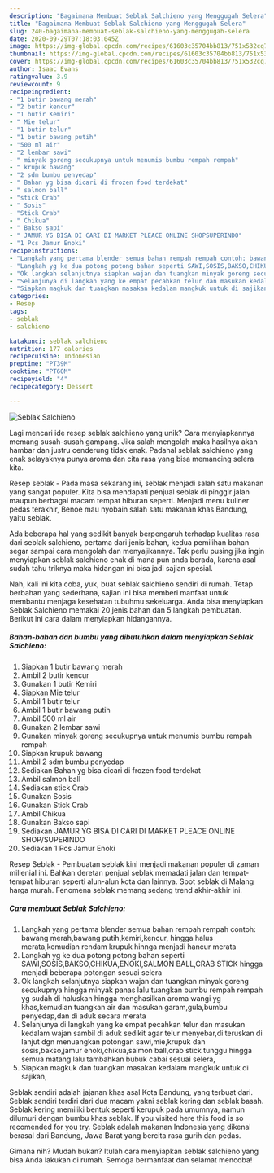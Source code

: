```yaml
---
description: "Bagaimana Membuat Seblak Salchieno yang Menggugah Selera"
title: "Bagaimana Membuat Seblak Salchieno yang Menggugah Selera"
slug: 240-bagaimana-membuat-seblak-salchieno-yang-menggugah-selera
date: 2020-09-29T07:18:03.045Z
image: https://img-global.cpcdn.com/recipes/61603c35704bb813/751x532cq70/seblak-salchieno-foto-resep-utama.jpg
thumbnail: https://img-global.cpcdn.com/recipes/61603c35704bb813/751x532cq70/seblak-salchieno-foto-resep-utama.jpg
cover: https://img-global.cpcdn.com/recipes/61603c35704bb813/751x532cq70/seblak-salchieno-foto-resep-utama.jpg
author: Isaac Evans
ratingvalue: 3.9
reviewcount: 9
recipeingredient:
- "1 butir bawang merah"
- "2 butir kencur"
- "1 butir Kemiri"
- " Mie telur"
- "1 butir telur"
- "1 butir bawang putih"
- "500 ml air"
- "2 lembar sawi"
- " minyak goreng secukupnya untuk menumis bumbu rempah rempah"
- " krupuk bawang"
- "2 sdm bumbu penyedap"
- " Bahan yg bisa dicari di frozen food terdekat"
- " salmon ball"
- "stick Crab"
- " Sosis"
- "Stick Crab"
- " Chikua"
- " Bakso sapi"
- " JAMUR YG BISA DI CARI DI MARKET PLEACE ONLINE SHOPSUPERINDO"
- "1 Pcs Jamur Enoki"
recipeinstructions:
- "Langkah yang pertama blender semua bahan rempah rempah contoh: bawang merah,bawang putih,kemiri,kencur, hingga halus merata,kemudian rendam krupuk hinnga menjadi hancur merata"
- "Langkah yg ke dua potong potong bahan seperti SAWI,SOSIS,BAKSO,CHIKUA,ENOKI,SALMON BALL,CRAB STICK hingga menjadi beberapa potongan sesuai selera"
- "Ok langkah selanjutnya siapkan wajan dan tuangkan minyak goreng secukupnya hingga minyak panas lalu tuangkan bumbu rempah rempah yg sudah di haluskan hingga menghasilkan aroma wangi yg khas,kemudian tuangkan air dan masukan garam,gula,bumbu penyedap,dan di aduk secara merata"
- "Selanjunya di langkah yang ke empat pecahkan telur dan masukan kedalam wajan sambil di aduk sedikit agar telur menyebar,di teruskan di lanjut dgn menuangkan potongan sawi,mie,krupuk dan sosis,bakso,jamur enoki,chikua,salmon ball,crab stick tunggu hingga semua matang lalu tambahkan bubuk cabai sesuai selera,"
- "Siapkan magkuk dan tuangkan masakan kedalam mangkuk untuk di sajikan,"
categories:
- Resep
tags:
- seblak
- salchieno

katakunci: seblak salchieno 
nutrition: 177 calories
recipecuisine: Indonesian
preptime: "PT39M"
cooktime: "PT60M"
recipeyield: "4"
recipecategory: Dessert

---
```



![Seblak Salchieno](https://img-global.cpcdn.com/recipes/61603c35704bb813/751x532cq70/seblak-salchieno-foto-resep-utama.jpg)

Lagi mencari ide resep seblak salchieno yang unik? Cara menyiapkannya memang susah-susah gampang. Jika salah mengolah maka hasilnya akan hambar dan justru cenderung tidak enak. Padahal seblak salchieno yang enak selayaknya punya aroma dan cita rasa yang bisa memancing selera kita.

Resep seblak - Pada masa sekarang ini, seblak menjadi salah satu makanan yang sangat populer. Kita bisa mendapati penjual seblak di pinggir jalan maupun berbagai macam tempat hiburan seperti. Menjadi menu kuliner pedas terakhir, Benoe mau nyobain salah satu makanan khas Bandung, yaitu seblak.

Ada beberapa hal yang sedikit banyak berpengaruh terhadap kualitas rasa dari seblak salchieno, pertama dari jenis bahan, kedua pemilihan bahan segar sampai cara mengolah dan menyajikannya. Tak perlu pusing jika ingin menyiapkan seblak salchieno enak di mana pun anda berada, karena asal sudah tahu triknya maka hidangan ini bisa jadi sajian spesial.


Nah, kali ini kita coba, yuk, buat seblak salchieno sendiri di rumah. Tetap berbahan yang sederhana, sajian ini bisa memberi manfaat untuk membantu menjaga kesehatan tubuhmu sekeluarga. Anda bisa menyiapkan Seblak Salchieno memakai 20 jenis bahan dan 5 langkah pembuatan. Berikut ini cara dalam menyiapkan hidangannya.

<!--inarticleads1-->

##### Bahan-bahan dan bumbu yang dibutuhkan dalam menyiapkan Seblak Salchieno:

1. Siapkan 1 butir bawang merah
1. Ambil 2 butir kencur
1. Gunakan 1 butir Kemiri
1. Siapkan  Mie telur
1. Ambil 1 butir telur
1. Ambil 1 butir bawang putih
1. Ambil 500 ml air
1. Gunakan 2 lembar sawi
1. Gunakan  minyak goreng secukupnya untuk menumis bumbu rempah rempah
1. Siapkan  krupuk bawang
1. Ambil 2 sdm bumbu penyedap
1. Sediakan  Bahan yg bisa dicari di frozen food terdekat
1. Ambil  salmon ball
1. Sediakan stick Crab
1. Gunakan  Sosis
1. Gunakan Stick Crab
1. Ambil  Chikua
1. Gunakan  Bakso sapi
1. Sediakan  JAMUR YG BISA DI CARI DI MARKET PLEACE ONLINE SHOP/SUPERINDO
1. Sediakan 1 Pcs Jamur Enoki


Resep Seblak - Pembuatan seblak kini menjadi makanan populer di zaman millenial ini. Bahkan deretan penjual seblak memadati jalan dan tempat-tempat hiburan seperti alun-alun kota dan lainnya. Spot seblak di Malang harga murah. Fenomena seblak memang sedang trend akhir-akhir ini. 

<!--inarticleads2-->

##### Cara membuat Seblak Salchieno:

1. Langkah yang pertama blender semua bahan rempah rempah contoh: bawang merah,bawang putih,kemiri,kencur, hingga halus merata,kemudian rendam krupuk hinnga menjadi hancur merata
1. Langkah yg ke dua potong potong bahan seperti SAWI,SOSIS,BAKSO,CHIKUA,ENOKI,SALMON BALL,CRAB STICK hingga menjadi beberapa potongan sesuai selera
1. Ok langkah selanjutnya siapkan wajan dan tuangkan minyak goreng secukupnya hingga minyak panas lalu tuangkan bumbu rempah rempah yg sudah di haluskan hingga menghasilkan aroma wangi yg khas,kemudian tuangkan air dan masukan garam,gula,bumbu penyedap,dan di aduk secara merata
1. Selanjunya di langkah yang ke empat pecahkan telur dan masukan kedalam wajan sambil di aduk sedikit agar telur menyebar,di teruskan di lanjut dgn menuangkan potongan sawi,mie,krupuk dan sosis,bakso,jamur enoki,chikua,salmon ball,crab stick tunggu hingga semua matang lalu tambahkan bubuk cabai sesuai selera,
1. Siapkan magkuk dan tuangkan masakan kedalam mangkuk untuk di sajikan,


Seblak sendiri adalah jajanan khas asal Kota Bandung, yang terbuat dari. Seblak sendiri terdiri dari dua macam yakni seblak kering dan seblak basah. Seblak kering memiliki bentuk seperti kerupuk pada umumnya, namun dilumuri dengan bumbu khas seblak. If you visited here this food is so recomended for you try. Seblak adalah makanan Indonesia yang dikenal berasal dari Bandung, Jawa Barat yang bercita rasa gurih dan pedas. 

Gimana nih? Mudah bukan? Itulah cara menyiapkan seblak salchieno yang bisa Anda lakukan di rumah. Semoga bermanfaat dan selamat mencoba!
